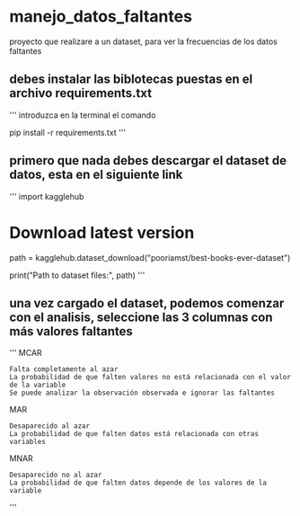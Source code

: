 # manejo_datos_faltantes
proyecto que realizare a un dataset, para ver la frecuencias de los datos faltantes 

## debes instalar las biblotecas puestas en el archivo requirements.txt

'''
introduzca en la terminal el comando 

pip install -r requirements.txt
'''

## primero que nada debes descargar el dataset de datos, esta en el siguiente link 

'''
import kagglehub

# Download latest version
path = kagglehub.dataset_download("pooriamst/best-books-ever-dataset")

print("Path to dataset files:", path)
'''

## una vez cargado el dataset, podemos comenzar con el analisis, seleccione las 3 columnas con más valores faltantes

'''
MCAR 

    Falta completamente al azar
    La probabilidad de que falten valores no está relacionada con el valor de la variable
    Se puede analizar la observación observada e ignorar las faltantes 

MAR 

    Desaparecido al azar
    La probabilidad de que falten datos está relacionada con otras variables 

MNAR 

    Desaparecido no al azar
    La probabilidad de que falten datos depende de los valores de la variable
'''
